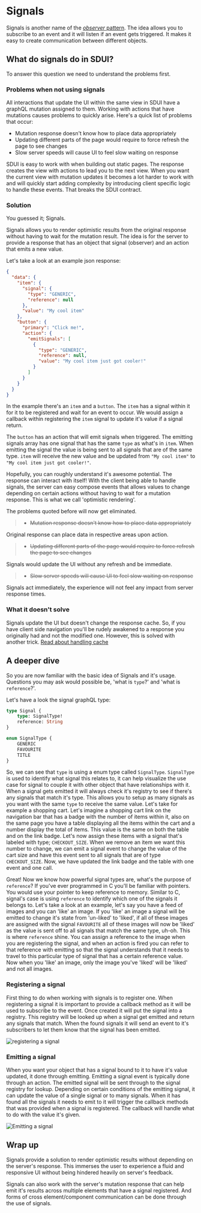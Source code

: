 # Signals

Signals is another name of the [_observer_ pattern](https://refactoring.guru/design-patterns/observer). The idea allows you to subscribe to an event and it will listen if an event gets triggered. It makes it easy to create communication between different objects.

## What do signals do in SDUI?

To answer this question we need to understand the problems first.

### Problems when not using signals

All interactions that update the UI within the same view in SDUI have a graphQL mutation assigned to them. Working with actions that have mutations causes problems to quickly arise. Here's a quick list of problems that occur:

- Mutation response doesn't know how to place data appropriately
- Updating different parts of the page would require to force refresh the page to see changes
- Slow server speeds will cause UI to feel slow waiting on response

SDUI is easy to work with when building out static pages. The response creates the view with actions to lead you to the next view. When you want the current view with mutation updates it becomes a lot harder to work with and will quickly start adding complexity by introducing client specific logic to handle these events. That breaks the SDUI contract.

### Solution

You guessed it; Signals.

Signals allows you to render optimistic results from the original response without having to wait for the mutation result. The idea is for the server to provide a response that has an object that signal (observer) and an action that emits a new value.

Let's take a look at an example json response:

```json
{
  "data": {
    "item": {
      "signal": {
        "type": "GENERIC",
        "reference": null
      },
      "value": "My cool item"
    },
    "button": {
      "primary": "Click me!",
      "action": {
        "emitSignals": [
          {
            "type": "GENERIC",
            "reference": null,
            "value": "My cool item just got cooler!"
          }
        ]
      }
    }
  }
}
```

In the example there's an `item` and a `button`. The `item` has a signal within it for it to be registered and wait for an event to occur. We would assign a callback within registering the `item` signal to update it's value if a signal return.

The `button` has an action that will emit signals when triggered. The emitting signals array has one signal that has the same `type` as what's in `item`. When emitting the signal the value is being sent to all signals that are of the same type. `item` will receive the new value and be updated from `"My cool item"` to `"My cool item just got cooler!"`.

Hopefully, you can roughly understand it's awesome potential. The response can interact with itself! With the client being able to handle signals, the server can easy compose events that allows values to change depending on certain actions without having to wait for a mutation response. This is what we call 'optimistic rendering'.

The problems quoted before will now get eliminated.

> - ~~Mutation response doesn't know how to place data appropriately~~

Original response can place data in respective areas upon action.

> - ~~Updating different parts of the page would require to force refresh the page to see changes~~

Signals would update the UI without any refresh and be immediate.

> - ~~Slow server speeds will cause UI to feel slow waiting on response~~

Signals act immediately, the experience will not feel any impact from server response times.

### What it doesn't solve

Signals update the UI but doesn't change the response cache. So, if you have client side navigation you'll be rudely awakened to a response you originally had and not the modified one. However, this is solved with another trick. [Read about handling cache](./cache.md)

## A deeper dive

So you are now familiar with the basic idea of Signals and it's usage. Questions you may ask would possible be, 'what is `type`?' and 'what is `reference`?'.

Let's have a look the signal graphQL type:

```graphql
type Signal {
    type: SignalType!
    reference: String
}

enum SignalType {
    GENERIC
    FAVOURITE
    TITLE
}
```

So, we can see that `type` is using a enum type called `SignalType`. `SignalType` is used to identify what signal this relates to, it can help visualize the use case for signal to couple it with other object that have relationships with it. When a signal gets emitted it will always check it's registry to see if there's any signals that match it's type. This allows you to setup as many signals as you want with the same `type` to receive the same value. Let's take for example a shopping cart. Let's imagine a shopping cart link on the navigation bar that has a badge with the number of items within it, also on the same page you have a table displaying all the items within the cart and a number display the total of items. This value is the same on both the table and on the link badge. Let's now assign these items with a signal that's labeled with type; `CHECKOUT_SIZE`. When we remove an item we want this number to change, we can emit a signal event to change the value of the cart size and have this event sent to all signals that are of type `CHECKOUT_SIZE`. Now, we have updated the link badge and the table with one event and one call.

Great! Now we know how powerful signal types are, what's the purpose of `reference`? If you've ever programmed in C you'll be familiar with pointers. You would use your pointer to keep reference to memory. Similar to C, signal's case is using `reference` to identify which one of the signals it belongs to. Let's take a look at an example, let's say you have a feed of images and you can 'like' an image. If you 'like' an image a signal will be emitted to change it's state from 'un-liked' to 'liked', if all of these images are assigned with the signal `FAVOURITE` all of these images will now be 'liked' as the value is sent off to all signals that match the same type, uh-oh. This is where `reference` shine. You can assign a reference to the image when you are registering the signal, and when an action is fired you can refer to that reference with emitting so that the signal understands that it needs to travel to this particular type of signal that has a certain reference value. Now when you 'like' an image, only the image you've 'liked' will be 'liked' and not all images.

### Registering a signal

First thing to do when working with signals is to register one. When registering a signal it is important to provide a callback method as it will be used to subscribe to the event. Once created it will put the signal into a registry. This registry will be looked up when a signal get emitted and return any signals that match. When the found signals it will send an event to it's subscribers to let them know that the signal has been emitted.

![registering a signal](./images/registering-signal.jpg)

### Emitting a signal

When you want your object that has a signal bound to it to have it's value updated, it done through emitting. Emitting a signal event is typically done through an action. The emitted signal will be sent through to the signal registry for lookup. Depending on certain conditions of the emitting signal, it can update the value of a single signal or to many signals. When it has found all the signals it needs to emit to it will trigger the callback methods that was provided when a signal is registered. The callback will handle what to do with the value it's given.

![Emitting a signal](./images/emitting-signal.jpg)

## Wrap up

Signals provide a solution to render optimistic results without depending on the server's response. This immerses the user to experience a fluid and responsive UI without being hindered heavily on server's feedback.

Signals can also work with the server's mutation response that can help emit it's results across multiple elements that have a signal registered. And forms of cross element/component communication can be done through the use of signals.